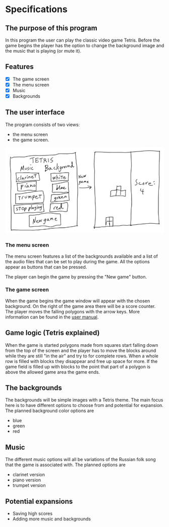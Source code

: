 # Specifications

## The purpose of this program
In this program the user can play the classic video game Tetris. Before the game begins the player has the option to change the background image and the music that is playing (or mute it).

## Features
* [x] The game screen
* [x] The menu screen
* [x] Music
* [x] Backgrounds

## The user interface
The program consists of two views:
* the menu screen
* the game screen.

![model](https://github.com/H4m5t3r/ot-harjoitustyo/blob/master/dokumentaatio/kuvat/interface.png)

### The menu screen
The menu screen features a list of the backgrounds available and a list of the audio files that can be set to play during the game. All the options appear as buttons that can be pressed.

The player can begin the game by pressing the "New game" button.

### The game screen
When the game begins the game window will appear with the chosen background. On the right of the game area there will be a score counter. The player moves the falling polygons with the arrow keys. More information can be found in the [user manual](https://github.com/H4m5t3r/ot-harjoitustyo/blob/master/dokumentaatio/User%20manual.md#the-game).

## Game logic (Tetris explained)
When the game is started polygons made from squares start falling down from the top of the screen and the player has to move the blocks around while they are still "in the air" and try to for complete rows. When a whole row is filled with blocks they disappear and free up space for more. If the game field is filled up with blocks to the point that part of a polygon is above the allowed game area the game ends.

## The backgrounds
The backgrounds will be simple images with a Tetris theme. The main focus here is to have different options to choose from and potential for expansion. The planned background color options are
* blue
* green
* red

## Music
The different music options will all be variations of the Russian folk song that the game is associated with. The planned options are
* clarinet version
* piano version
* trumpet version

## Potential expansions
* Saving high scores
* Adding more music and backgrounds